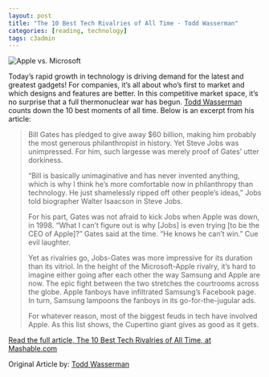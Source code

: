 ```yaml
---
layout: post
title: "The 10 Best Tech Rivalries of All Time - Todd Wasserman"
categories: [reading, technology]
tags: c3admin
---
```

![Apple vs. Microsoft](http://c3inspire.com/wp-content/uploads/2012/09/Microsoft-vs-Apple-e1348559698112-300x133.jpeg)

Today’s rapid growth in technology is driving demand for the latest and greatest gadgets! For companies, it’s all about who’s first to market and which designs and features are better. In this competitive market space, it’s no surprise that a full thermonuclear war has begun. [Todd Wasserman](http://mashable.com/author/todd-wasserman/) counts down the 10 best moments of all time. Below is an excerpt from his article:

<blockquote>
	<p>Bill Gates has pledged to give away $60 billion, making him probably the most generous philanthropist in history. Yet Steve Jobs was unimpressed. For him, such largesse was merely proof of Gates’ utter dorkiness.</p>
	<p>“Bill is basically unimaginative and has never invented anything, which is why I think he’s more comfortable now in philanthropy than technology. He just shamelessly ripped off other people’s ideas,” Jobs told biographer Walter Isaacson in Steve Jobs.</p>
	<p>For his part, Gates was not afraid to kick Jobs when Apple was down, in 1998. “What I can’t figure out is why [Jobs] is even trying [to be the CEO of Apple]?” Gates said at the time. “He knows he can’t win.” Cue evil laughter.</p>
	<p>Yet as rivalries go, Jobs-Gates was more impressive for its duration than its vitriol. In the height of the Microsoft-Apple rivalry, it’s hard to imagine either going after each other the way Samsung and Apple are now. The epic fight between the two stretches the courtrooms across the globe. Apple fanboys have infiltrated Samsung’s Facebook page. In turn, Samsung lampoons the fanboys in its go-for-the-jugular ads.</p>
	<p>For whatever reason, most of the biggest feuds in tech have involved Apple. As this list shows, the Cupertino giant gives as good as it gets.</p>
</blockquote>

[Read the full article, The 10 Best Tech Rivalries of All Time, at Mashable.com](http://mashable.com/2012/09/23/tech-rivalries/)

Original Article by: [Todd Wasserman](http://mashable.com/author/todd-wasserman/)
